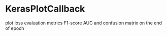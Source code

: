 # KerasPlotCallback
plot loss evaluation metrics F1-score AUC and confusion matrix on the end of epoch

